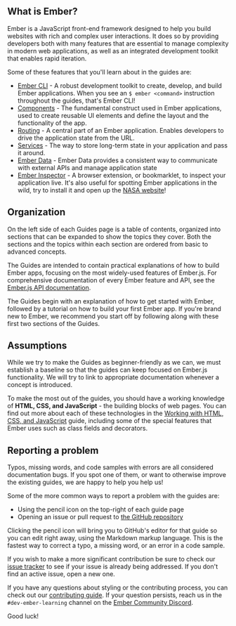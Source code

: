## What is Ember?

Ember is a JavaScript front-end framework designed to help you build websites with rich and complex user interactions.
It does so by providing developers both with many features that are essential to manage complexity in modern web applications,
as well as an integrated development toolkit that enables rapid iteration.

Some of these features that you'll learn about in the guides are:

* [Ember CLI](../configuring-ember/configuring-ember-cli/) - A robust development toolkit to create, develop, and build Ember applications. When you see an `$ ember <command>` instruction throughout the guides, that's Ember CLI!
* [Components](../components/) - The fundamental construct used in Ember applications, used to create reusable UI elements and define the layout and the functionality of the app.
* [Routing](../routing/) - A central part of an Ember application. Enables developers to drive the application state from the URL.
* [Services](../services/) - The way to store long-term state in your application and pass it around.
* [Ember Data](../models/) - Ember Data provides a consistent way to communicate with external APIs and manage application state
* [Ember Inspector](../ember-inspector/) - A browser extension, or bookmarklet, to inspect your application live. It's also useful for spotting Ember applications in the wild, try to install it and open up the [NASA website](https://www.nasa.gov/)!

## Organization

On the left side of each Guides page is a table of contents,
organized into sections that can be expanded to show the topics
they cover. Both the sections and the topics within each section are
ordered from basic to advanced concepts.

The Guides are intended to contain practical explanations of how to
build Ember apps, focusing on the most widely-used features of Ember.js.
For comprehensive documentation of every Ember feature and API, see the
[Ember.js API documentation](https://api.emberjs.com/).

The Guides begin with an explanation of how to get started with Ember,
followed by a tutorial on how to build your first Ember app.
If you're brand new to Ember,
we recommend you start off by following along with these first two sections of the Guides.

## Assumptions

While we try to make the Guides as beginner-friendly as we can, we must
establish a baseline so that the guides can keep focused on Ember.js
functionality. We will try to link to appropriate documentation whenever a
concept is introduced.

To make the most out of the guides, you should have a working knowledge of
**HTML, CSS, and JavaScript** - the building blocks of web pages. You can find
out more about each of these technologies in the [Working with HTML, CSS, and JavaScript](./working-with-javascript)
guide, including some of the special features that Ember uses such as class
fields and decorators.

## Reporting a problem

Typos, missing words, and code samples with errors are all considered
documentation bugs. If you spot one of them, or want to otherwise improve
the existing guides, we are happy to help you help us!

Some of the more common ways to report a problem with the guides are:

* Using the pencil icon on the top-right of each guide page
* Opening an issue or pull request to [the GitHub repository](https://github.com/ember-learn/guides-source/)

Clicking the pencil icon will bring you to GitHub's editor for that
guide so you can edit right away, using the Markdown markup language.
This is the fastest way to correct a typo, a missing word, or an error in
a code sample.

If you wish to make a more significant contribution be sure to check our
[issue tracker](https://github.com/ember-learn/guides-source/issues) to see if your issue is already being addressed. If you don't find an active issue, open a new one.

If you have any questions about styling or the contributing process, you
can check out our [contributing guide](https://github.com/ember-learn/guides-source/blob/master/CONTRIBUTING.md). If your question persists, reach us in the `#dev-ember-learning` channel on the [Ember Community Discord](https://discordapp.com/invite/zT3asNS).

Good luck!

